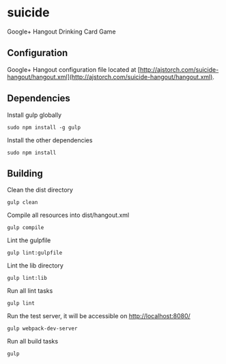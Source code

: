 # suicide
Google+ Hangout Drinking Card Game

## Configuration
Google+ Hangout configuration file located at [http://ajstorch.com/suicide-hangout/hangout.xml](http://ajstorch.com/suicide-hangout/hangout.xml).

## Dependencies
Install gulp globally
    
    sudo npm install -g gulp
    
Install the other dependencies

    sudo npm install

## Building
Clean the dist directory

    gulp clean
    
Compile all resources into dist/hangout.xml

    gulp compile
    
Lint the gulpfile

    gulp lint:gulpfile
    
Lint the lib directory

    gulp lint:lib
    
Run all lint tasks

    gulp lint
    
Run the test server, it will be accessible on [http://localhost:8080/](http://localhost:8080/)

    gulp webpack-dev-server
    
Run all build tasks

    gulp
